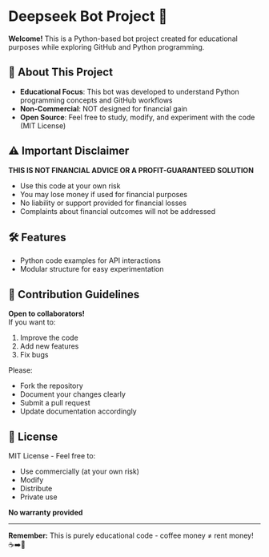 # Deepseek Bot Project 🤖

**Welcome!** This is a Python-based bot project created for educational purposes while exploring GitHub and Python programming. 

## 📖 About This Project
- **Educational Focus**: This bot was developed to understand Python programming concepts and GitHub workflows
- **Non-Commercial**: NOT designed for financial gain
- **Open Source**: Feel free to study, modify, and experiment with the code (MIT License)

## ⚠️ Important Disclaimer
**THIS IS NOT FINANCIAL ADVICE OR A PROFIT-GUARANTEED SOLUTION**  
- Use this code at your own risk
- You may lose money if used for financial purposes
- No liability or support provided for financial losses
- Complaints about financial outcomes will not be addressed

## 🛠️ Features
- Python code examples for API interactions
- Modular structure for easy experimentation

## 🤝 Contribution Guidelines
**Open to collaborators!**  
If you want to:
1. Improve the code
2. Add new features
3. Fix bugs

Please:
- Fork the repository
- Document your changes clearly
- Submit a pull request
- Update documentation accordingly

## 📜 License
MIT License - Feel free to:
- Use commercially (at your own risk)
- Modify
- Distribute
- Private use

**No warranty provided**

---

**Remember:** This is purely educational code - coffee money ≠ rent money! ☕➡️💸
